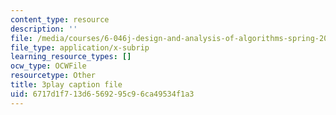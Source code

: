 ```yaml
---
content_type: resource
description: ''
file: /media/courses/6-046j-design-and-analysis-of-algorithms-spring-2015/6717d1f713d6569295c96ca49534f1a3_MEz1J9wY2iM.vtt
file_type: application/x-subrip
learning_resource_types: []
ocw_type: OCWFile
resourcetype: Other
title: 3play caption file
uid: 6717d1f7-13d6-5692-95c9-6ca49534f1a3
---
```

